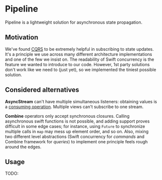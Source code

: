 # Pipeline
Pipeline is a lightweight solution for asynchronous state propagation. 

## Motivation
We've found [CQRS](https://martinfowler.com/bliki/CQRS.html) to be extremely helpful in subscribing to state updates. It's a principle we use across many different architecture implementations and one of the few we insist on. The readability of Swift concurrency is the feature we wanted to introduce to our code. However, 1st party solutions don't work like we need to (just yet), so we implemented the tiniest possible solution.

## Considered alternatives
**AsyncStream** can't have multiple simultaneous listeners: obtaining values is a [consuming operation](https://github.com/apple/swift-async-algorithms/issues/110). Multiple views can't subscribe to one stream. 

**Combine** operators only accept synchronous closures. Calling asynchronous swift functions is not possible, and adding support proves difficult in some edge cases; for instance, using `Future` to synchronize multiple calls in `map` may mess up element order, and so on. Also, mixing two different level abstractions (Swift concurrency for _commands_ and Combine framework for _queries_) to implement one principle feels rough around the edges.

## Usage
TODO:


